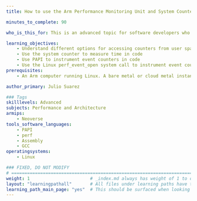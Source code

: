 ```yaml
---
title: How to use the Arm Performance Monitoring Unit and System Counter

minutes_to_complete: 90

who_is_this_for: This is an advanced topic for software developers who want to instrument hardware event counters or the system counter in software applications.

learning_objectives:
    - Understand different options for accessing counters from user space
    - Use the system counter to measure time in code
    - Use PAPI to instrument event counters in code
    - Use the Linux perf_event_open system call to instrument event counters in code
prerequisites:
    - An Arm computer running Linux. A bare metal or cloud metal instance is best because they expose more counters. You can use a virtual machine (VM), but fewer counters may be available.

author_primary: Julio Suarez

### Tags
skilllevels: Advanced
subjects: Performance and Architecture
armips:
    - Neoverse
tools_software_languages:
    - PAPI
    - perf
    - Assembly
    - GCC
operatingsystems:
    - Linux

### FIXED, DO NOT MODIFY
# ================================================================================
weight: 1                       # _index.md always has weight of 1 to order correctly
layout: "learningpathall"       # All files under learning paths have this same wrapper
learning_path_main_page: "yes"  # This should be surfaced when looking for related content. Only set for _index.md of learning path content.
---
```

